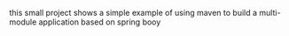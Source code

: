 this small project shows a simple example of using maven to build a multi-module application based on spring booy